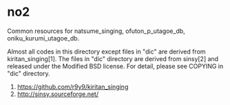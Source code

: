 # no2
Common resources for natsume_singing, ofuton_p_utagoe_db, oniku_kurumi_utagoe_db.

Almost all codes in this directory except files in "dic" are derived from kiritan_singing[1].
The files in "dic" directory are derived from sinsy[2] and released under the Modified BSD license. 
For detail, please see COPYING in "dic" directory.

 1. https://github.com/r9y9/kiritan_singing
 2. http://sinsy.sourceforge.net/
